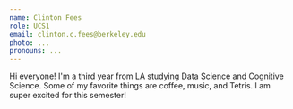 ```yaml
---
name: Clinton Fees
role: UCS1
email: clinton.c.fees@berkeley.edu
photo: ...
pronouns: ...
---
```

Hi everyone! I'm a third year from LA studying Data Science and Cognitive Science. Some of my favorite things are coffee, music, and Tetris. I am super excited for this semester!